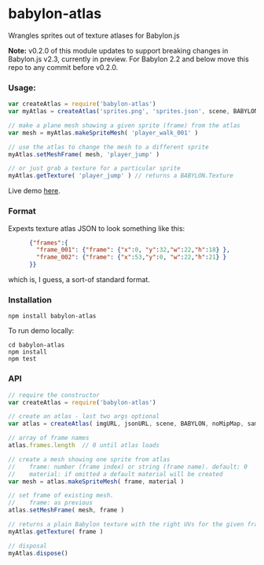 babylon-atlas
==========

Wrangles sprites out of texture atlases for Babylon.js

**Note:** v0.2.0 of this module updates to support breaking changes in 
Babylon.js v2.3, currently in preview. For Babylon 2.2 and below move this
repo to any commit before v0.2.0.

### Usage:

```javascript
var createAtlas = require('babylon-atlas')
var myAtlas = createAtlas('sprites.png', 'sprites.json', scene, BABYLON)

// make a plane mesh showing a given sprite (frame) from the atlas
var mesh = myAtlas.makeSpriteMesh( 'player_walk_001' )

// use the atlas to change the mesh to a different sprite
myAtlas.setMeshFrame( mesh, 'player_jump' )

// or just grab a texture for a particular sprite
myAtlas.getTexture( 'player_jump' ) // returns a BABYLON.Texture
```

Live demo [here](http://andyhall.github.io/babylon-atlas/example/).

### Format

Expexts texture atlas JSON to look something like this:

```json
      {"frames":{
        "frame_001": {"frame": {"x":0, "y":32,"w":22,"h":18} },
        "frame_002": {"frame": {"x":53,"y":0, "w":22,"h":21} }
      }}
```
which is, I guess, a sort-of standard format.

### Installation

```shell
npm install babylon-atlas
```

To run demo locally:

```shell
cd babylon-atlas
npm install
npm test
```

### API

```javascript
// require the constructor
var createAtlas = require('babylon-atlas')

// create an atlas - last two args optional
var atlas = createAtlas( imgURL, jsonURL, scene, BABYLON, noMipMap, samplingMode )

// array of frame names
atlas.frames.length  // 0 until atlas loads

// create a mesh showing one sprite from atlas
//    frame: number (frame index) or string (frame name). default: 0
//    material: if omitted a default material will be created
var mesh = atlas.makeSpriteMesh( frame, material ) 

// set frame of existing mesh. 
//    frame: as previous
atlas.setMeshFrame( mesh, frame ) 

// returns a plain Babylon texture with the right UVs for the given frame 
myAtlas.getTexture( frame )

// disposal
myAtlas.dispose()
```